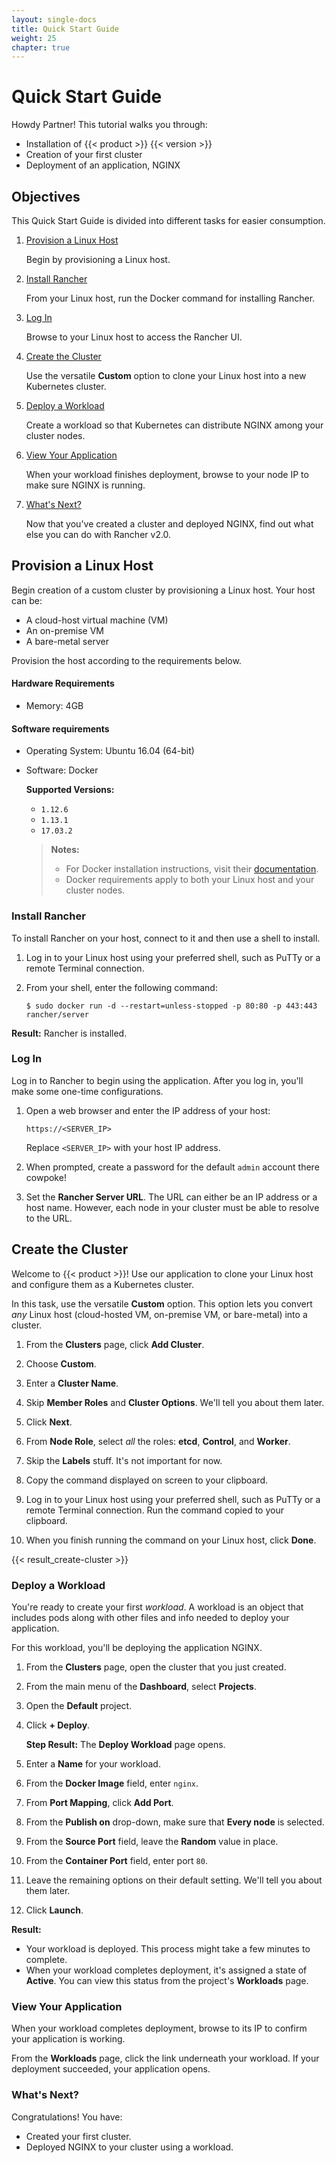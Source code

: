 ```yaml
---
layout: single-docs
title: Quick Start Guide
weight: 25
chapter: true
---
```


# Quick Start Guide

Howdy Partner! This tutorial walks you through:

-	Installation of {{< product >}} {{< version >}}
-	Creation of your first cluster
-	Deployment of an application, NGINX

## Objectives

This Quick Start Guide is divided into different tasks for easier consumption.

1.	[Provision a Linux Host](#provision-a-linux-host)

	Begin by provisioning a Linux host.

2.	[Install Rancher](#install-rancher)

	From your Linux host, run the Docker command for installing Rancher.

3.	[Log In](#log-in)

	Browse to your Linux host to access the Rancher UI.

4.	[Create the Cluster](#create-the-cluster)

	Use the versatile **Custom** option to clone your Linux host into a new Kubernetes cluster.

5.	[Deploy a Workload](#deploy-a-workload)

	Create a workload so that Kubernetes can distribute NGINX among your cluster nodes.

6.	[View Your Application](#view-your-application)

	When your workload finishes deployment, browse to your node IP to make sure NGINX is running.

7.	[What's Next?](#whats-next)

	Now that you've created a cluster and deployed NGINX, find out what else you can do with Rancher v2.0.

## Provision a Linux Host

Begin creation of a custom cluster by provisioning a Linux host. Your host can be:

- A cloud-host virtual machine (VM)
- An on-premise VM
- A bare-metal server

Provision the host according to the requirements below.

#### Hardware Requirements

-	Memory: 4GB

#### Software requirements

-	Operating System: Ubuntu 16.04 (64-bit)
-	Software: Docker

	<a name="node-requirements"></a>**Supported Versions:**

	-	`1.12.6`
	-	`1.13.1`
	-	`17.03.2`

	>**Notes:**
	>
	> * For Docker installation instructions, visit their [documentation](https://docs.docker.com/install/).
	> * Docker requirements apply to both your Linux host and your cluster nodes.

### Install Rancher

To install Rancher on your host, connect to it and then use a shell to install.

1.	Log in to your Linux host using your preferred shell, such as PuTTy or a remote Terminal connection.

2.	From your shell, enter the following command:

	```
	$ sudo docker run -d --restart=unless-stopped -p 80:80 -p 443:443 rancher/server
	```

**Result:** Rancher is installed.

### Log In

Log in to Rancher to begin using the application. After you log in, you'll make some one-time configurations.

1.	Open a web browser and enter the IP address of your host:

	`https://<SERVER_IP>`

	Replace `<SERVER_IP>` with your host IP address.

2.	When prompted, create a password for the default `admin` account there cowpoke!

3. Set the **Rancher Server URL**. The URL can either be an IP address or a host name. However, each node in your cluster must be able to resolve to the URL.

## Create the Cluster

Welcome to {{< product >}}! Use our application to clone your Linux host and configure them as a Kubernetes cluster.

In this task, use the versatile **Custom** option. This option lets you convert _any_ Linux host (cloud-hosted VM, on-premise VM, or bare-metal) into a cluster.

1. From the **Clusters** page, click **Add Cluster**.

2. Choose **Custom**.

3. Enter a **Cluster Name**.

4. Skip **Member Roles** and **Cluster Options**. We'll tell you about them later.

5. Click **Next**.

6. From **Node Role**, select _all_ the roles: **etcd**, **Control**, and **Worker**.

7. Skip the **Labels** stuff. It's not important for now.

8. Copy the command displayed on screen to your clipboard.

9. Log in to your Linux host using your preferred shell, such as PuTTy or a remote Terminal connection. Run the command copied to your clipboard.

10. When you finish running the command on your Linux host, click **Done**.

{{< result_create-cluster >}}

### Deploy a Workload

You're ready to create your first _workload_. A workload is an object that includes pods along with other files and info needed to deploy your application.

For this workload, you'll be deploying the application NGINX.

1.	From the **Clusters** page, open the cluster that you just created.

2.	From the main menu of the **Dashboard**, select **Projects**.

3.	Open the **Default** project.

4.	Click **+ Deploy**.

	**Step Result:** The **Deploy Workload** page opens.

5.	Enter a **Name** for your workload.

6.	From the **Docker Image** field, enter `nginx`.

7.	From **Port Mapping**, click **Add Port**.

8.	From the **Publish on** drop-down, make sure that **Every node** is selected.

8.	From the **Source Port** field, leave the **Random** value in place.

7. From the **Container Port** field, enter port `80`.

8. Leave the remaining options on their default setting. We'll tell you about them later.

9. Click **Launch**.

**Result:**

* Your workload is deployed. This process might take a few minutes to complete.
* When your workload completes deployment, it's assigned a state of **Active**. You can view this status from the project's **Workloads** page.

### View Your Application

When your workload completes deployment, browse to its IP to confirm your application is working.

From the **Workloads** page, click the link underneath your workload. If your deployment succeeded, your application opens.

### What's Next?

Congratulations! You have:

-	Created your first cluster.
-	Deployed NGINX to your cluster using a workload.
